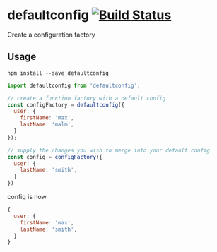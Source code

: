 # defaultconfig [![Build Status](https://travis-ci.org/benjick/defaultconfig.js.svg?branch=master)](https://travis-ci.org/benjick/defaultconfig.js)

Create a configuration factory

## Usage

`npm install --save defaultconfig`

```js
import defaultconfig from 'defaultconfig';

// create a function factory with a default config
const configFactory = defaultconfig({
  user: {
    firstName: 'max',
    lastName: 'malm',
  }
});

// supply the changes you wish to merge into your default config
const config = configFactory({
  user: {
    lastName: 'smith',
  }
})
```

config is now

```js
{
  user: {
    firstName: 'max',
    lastName: 'smith',
  }
}
```
